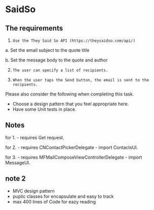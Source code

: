 # SaidSo
## The requirements 
1.     Use the They Said So API (https://theysaidso.com/api/)
  a.     Set the email subject to the quote title
  
  b.     Set the message body to the quote and author
  
2.     The user can specify a list of recipients.
3.     When the user taps the Send button, the email is sent to the recipients.
     
Please also consider the following when completing this task.
- Choose a design pattern that you feel appropriate here. 
- Have some Unit tests in place.

## Notes
for 1. - requires Get request.

for 2. - requires CNContactPickerDelegate - import ContactsUI.

for 3. - requires MFMailComposeViewControllerDelegate - import MessageUI.

## note 2
- MVC design pattern
- puplic classes for encapsulate and easy to track
- max 400 lines of Code for eazy reading
